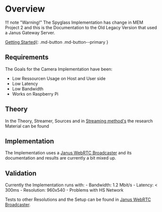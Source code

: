 # Overview

!!! note "Warning!"
    The Spyglass Implementation has change in MEM Project 2 and this is the Documentation to the Old Legacy Version that used a Janus Gateway Server.

[Getting Started](10-spyglass-getting-started_legacy.md){: .md-button .md-button--primary }

## Requirements

The Goals for the Camera Implementation have been:

- Low Ressourcen Usage on Host and User side
- Low Latency
- Low Bandwidth
- Works on Raspberry Pi

## Theory

In the Theory, Streamer, Sources and in [Streaming method's](../Research/streamingmethods.md) the research Material can be found

## Implementation

The Implementation uses a [Janus WebRTC Broadcaster](../Research/Streamers/janus.md) and its documentation and results are currently a bit mixed up.

## Validation

Currently the Implementation runs with:
    - Bandwidth: 1.2 Mbit/s 
    - Latency: < 300ms 
    - Resolution: 960x540
    - Problems with HS Network

Tests to other Resolutions and the Setup can be found in [Janus WebRTC Broadcaster](../Research/Streamers/janus.md).